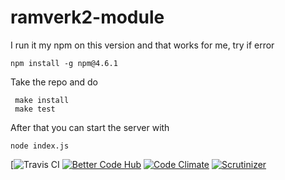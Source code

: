 # ramverk2-module

I run it my npm on this version and that works for me, try if error

```
npm install -g npm@4.6.1   
```

Take the repo and do
```
 make install
 make test
```

After that you can start the server with
```
node index.js
```

[![Travis CI](https://travis-ci.org/KifeKenny/ramverk2-module.svg?branch=master)
[![Better Code Hub](https://img.shields.io/badge/BetterCodeHub-7/10-green.svg)](https://bettercodehub.com/results/KifeKenny/ramverk2-module)
[![Code Climate](https://img.shields.io/codeclimate/github/kabisaict/flow.svg)](https://codeclimate.com/github/KifeKenny/ramverk2-module)
[![Scrutinizer](https://img.shields.io/scrutinizer/g/filp/whoops.svg)](https://scrutinizer-ci.com/g/KifeKenny/ramverk2-module/inspections/972a3a3d-c523-4872-bd0c-9317302388eb)
